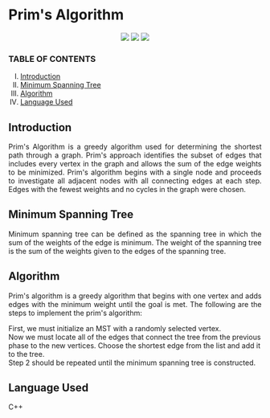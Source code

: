  <h1>Prim's Algorithm</h1>
 
  
  
 <p align="center">
<img src="https://img.shields.io/badge/  CPP-blue">
<img src="https://img.shields.io/badge/Contributions-welcome-brightgreen">
<img src="https://badges.frapsoft.com/os/v1/open-source.svg?v=103">
</p>
 
 
 </p>
 
<h3> TABLE OF CONTENTS </h3>
<ol type="I">
    <li><a href="#intro"> Introduction  </a></li>
    <li><a href="#scope"> Minimum Spanning Tree </a></li>
    <li><a href="#assump"> Algorithm </a></li>
    <li><a href="#req"> Language Used</a></li>
  
    
 </ol>
 <h2 id="intro">Introduction</h2>
 <p align="justify">
Prim's Algorithm is a greedy algorithm used for determining the shortest path through a graph. Prim's approach identifies the subset of edges that includes every vertex in the graph and allows the sum of the edge weights to be minimized.
   Prim's algorithm begins with a single node and proceeds to investigate all adjacent nodes with all connecting edges at each step. Edges with the fewest weights and no cycles in the graph were chosen.

</p>

<h2 id="scope">Minimum Spanning Tree</h2>
 <p align="justify">
Minimum spanning tree can be defined as the spanning tree in which the sum of the weights of the edge is minimum. The weight of the spanning tree is the sum of the weights given to the edges of the spanning tree.
</p>

<h2 id="assump"> Algorithm</h2> <p align="justify">
 Prim's algorithm is a greedy algorithm that begins with one vertex and adds edges with the minimum weight until the goal is met. 
 The following are the steps to implement the prim's algorithm: <br>

First, we must initialize an MST with a randomly selected vertex. <br>
Now we must locate all of the edges that connect the tree from the previous phase to the new vertices. Choose the shortest edge from the 
list and add it to the tree. <br>
Step 2 should be repeated until the minimum spanning tree is constructed. <br>



 
  
</p>

<h2 id="req">Language Used </h2>
 <p align="justify">
C++
 </p>
 
 

